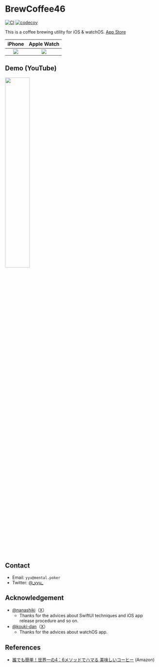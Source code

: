 BrewCoffee46
=============================

[![CI](https://github.com/brewcoffee46/brewcoffee46/actions/workflows/ci.yml/badge.svg)](https://github.com/brewcoffee46/brewcoffee46/actions/workflows/ci.yml)
[![codecov](https://codecov.io/gh/brewcoffee46/brewcoffee46/graph/badge.svg?token=FOZAS9FNBP)](https://codecov.io/gh/brewcoffee46/brewcoffee46)

This is a coffee brewing utility for iOS & watchOS. 
[App Store](https://apps.apple.com/jp/app/coffeebrew46/id6449224023)

iPhone          |  Apple Watch
:--------------:|:-------------------------:
![](https://brewcoffee46.github.io/img/ios.jpg)  |  ![](https://brewcoffee46.github.io/img/watchos.jpg)

## Demo (YouTube)

[<img width="40%" src="https://github.com/y-yu/coffeebrew46/assets/612043/56562df6-6f4e-4910-9c04-854981bca18e">](https://www.youtube.com/watch?v=nVmMoxDqUrc)

## Contact

- Email: `yyu@mental.poker`
- Twitter: [@\_yyu\_](https://twitter.com/_yyu_)

## Acknowledgement

- [@nanashiki](https://github.com/nanashiki)（[X](https://x.com/7_6_)）
    - Thanks for the advices about SwiftUI techniques and iOS app release procedure and so on.
- [@kouki-dan](https://github.com/kouki-dan)（[X](https://x.com/kouki_dan)）
    - Thanks for the advices about watchOS app.

## References

- [誰でも簡単！世界一の4：6メソッドでハマる 美味しいコーヒー](https://www.amazon.co.jp/dp/4297134039) (Amazon)
